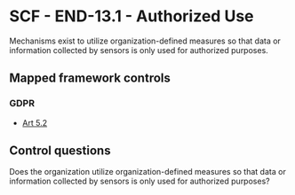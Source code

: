 # SCF - END-13.1 - Authorized Use
Mechanisms exist to utilize organization-defined measures so that data or information collected by sensors is only used for authorized purposes.
## Mapped framework controls
### GDPR
- [Art 5.2](../gdpr/art5.md#Article-52)
  
## Control questions
Does the organization utilize organization-defined measures so that data or information collected by sensors is only used for authorized purposes?
  